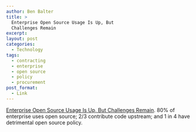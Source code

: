 ```yaml
---
author: Ben Balter
title: >
  Enterprise Open Source Usage Is Up, But
  Challenges Remain
excerpt:
layout: post
categories:
  - Technology
tags:
  - contracting
  - enterprise
  - open source
  - policy
  - procurement
post_format:
  - Link
---
```

[Enterprise Open Source Usage Is Up, But Challenges Remain][1]. 80% of enterprise uses open source; 2/3 contribute code upstream; and 1 in 4 have detrimental open source policy.

[1]: http://techcrunch.com/2012/04/22/enterprise-open-source-usage-is-up-but-challenges-remain/?utm_source=feedburner&utm_medium=feed&utm_campaign=Feed:+Techcrunch+(TechCrunch)